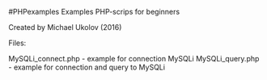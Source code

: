 #PHPexamples
Examples PHP-scrips for beginners

Created by Michael Ukolov (2016)

Files:

MySQLi_connect.php - example for connection MySQLi 
MySQLi_query.php - example for connection and query to MySQLi
